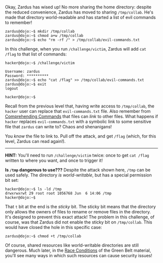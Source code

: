 Okay, Zardus has wised up!
No more sharing the home directory: despite the reduced convenience, Zardus has moved to sharing `/tmp/collab`.
He's made that directory world-readable and has started a list of evil commands to remember!

```console
zardus@dojo:~$ mkdir /tmp/collab
zardus@dojo:~$ chmod a+w /tmp/collab
zardus@dojo:~$ echo "rm -rf /" > /tmp/collab/evil-commands.txt
```

In this challenge, when you run `/challenge/victim`, Zardus will add `cat /flag` to that list of commands:

```console
hacker@dojo:~$ /challenge/victim

Username: zardus
Password: **********
zardus@dojo:~$ echo "cat /flag" >> /tmp/collab/evil-commands.txt
zardus@dojo:~$ exit
logout

hacker@dojo:~$
```

Recall from the previous level that, having write access to `/tmp/collab`, the `hacker` user can replace that `evil-commands.txt` file.
Also remember from [Comprehending Commands](../commands) that files can _link_ to other files.
What happens if `hacker` replaces `evil-commands.txt` with a symbolic link to some sensitive file that `zardus` can write to?
Chaos and shenanigans!

You _know_ the file to link to.
Pull off the attack, and get `/flag` (which, for this level, Zardus can read again!).

----
**HINT:**
You'll need to run `/challenge/victim` twice: once to get `cat /flag` written to where you want, and once to trigger it!

**Is `/tmp` dangerous to use???**
Despite the attack shown here, `/tmp` can be used safely.
The directory _is world-writable_, but has a special permission bit set:

```console
hacker@dojo:~$ ls -ld /tmp
drwxrwxrwt 29 root root 1056768 Jun  6 14:06 /tmp
hacker@dojo:~$
```

That `t` bit at the end is the _sticky_ bit.
The sticky bit means that the directory only allows the owners of files to rename or remove files in the directory.
It's designed to prevent this exact attack!
The problem in this challenge, of course, was that Zardus did not enable the sticky bit on `/tmp/collab`.
This would have closed the hole in this specific case:

```console
zardus@dojo:~$ chmod +t /tmp/collab
```

Of course, shared resources like world-writable directories are still dangerous.
Much later, in the [Race Conditions](../../system-security/race-conditions) of the Green Belt material, you'll see many ways in which such resources can cause security issues!
